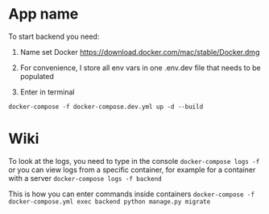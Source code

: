 # App name

To start backend you need:

1. Name set Docker https://download.docker.com/mac/stable/Docker.dmg

2. For convenience, I store all env vars in one .env.dev file that needs to be populated

3. Enter in terminal

```console
docker-compose -f docker-compose.dev.yml up -d --build
```


# Wiki
To look at the logs, you need to type in the console `docker-compose logs -f`
or you can view logs from a specific container, for example for a container with a server `docker-compose logs -f backend`

This is how you can enter commands inside containers `docker-compose -f docker-compose.yml exec backend python manage.py migrate`